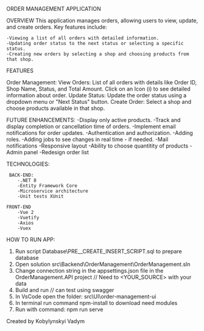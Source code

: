 ORDER MANAGEMENT APPLICATION

OVERVIEW
	This application manages orders, allowing users to view, update, and create orders. Key features include:

	-Viewing a list of all orders with detailed information.
	-Updating order status to the next status or selecting a specific status.
	-Creating new orders by selecting a shop and choosing products from that shop.

FEATURES

Order Management:
View Orders: List of all orders with details like Order ID, Shop Name, Status, and Total Amount. Click on an Icon (i) to see detailed information about order.
Update Status: Update the order status using a dropdown menu or "Next Status" button.
Create Order: Select a shop and choose products available in that shop.

FUTURE ENHANCEMENTS:
	-Display only active products.
	-Track and display completion or cancellation time of orders.
	-Implement email notifications for order updates.
	-Authentication and authorization.
	-Adding roles.
	-Adding jobs to see changes in real time - if needed.
	-Mail notifications 
	-Responsive layout
	-Ability to choose quantitity of products
	-Admin panel
	-Redesign order list


TECHNOLOGIES:

	 BACK-END:
		-.NET 8
		-Entity Framework Core
		-Microservice architecture
		-Unit tests XUnit

	FRONT-END
		-Vue 2
		-Vuetify
		-Axios 
		-Vuex 
		
HOW TO RUN APP:
 1. Run script Database\PRE__CREATE_INSERT_SCRIPT.sql to prepare database 
 2. Open solution src\Backend\OrderManagement\OrderManagement.sln
 3. Change connection string in the appsettings.json file in the OrderManagement.API project // Need to <YOUR_SOURCE> with your data
 4. Build and run // can test using swagger
 5. In VsCode open the folder: src\UI\order-management-ui
 6. In terminal run command npm-install to download need modules
 8. Run with command: npm run serve
 

Created by Kobylynskyi Vadym